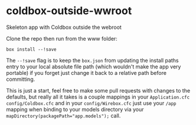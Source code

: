 # coldbox-outside-wwroot
Skeleton app with Coldbox outside the webroot

Clone the repo then run from the www folder:
``` 
box install --!save
```
The `--!save` flag is to keep the `box.json` from updating the install paths entry to your local absolute file path (which wouldn't make the app very portable) if you forget just change it back to a relative path before committing.

This is just a start, feel free to make some pull requests with changes to the defaults, but really all it takes is a couple mappings in your `Application.cfc` `config/Coldbox.cfc` and in your `config/Wirebox.cfc` just use your `/app` mapping when binding to your models directory via your `mapDirectory(packagePath="app.models");` call.